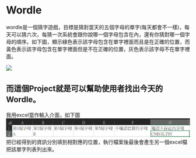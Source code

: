 # Wordle
wordle是一個猜字遊戲，目標是猜對當天的五個字母的單字(每天都會不一樣)，每天可以猜六次，每猜一次系統會跟你說哪一個字母包含在內，還有你猜對哪一個字母的順序。如下圖，顯示綠色表示該字母包含在單字裡面而且是在正確的位置，而黃色表示該字母包含在單字裡面但是不在正確的位置，灰色表示該字母不在單字裡面。

![](https://images.dappei.com/uploads/article_image/image/108599/medium_3b8ef3ed9eae240d.jpg)

## 而這個Project就是可以幫助使用者找出今天的Wordle。
我用excel當作輸入介面，如下圖
![](img/main_ui1.png)
把已經得到的資訊分別填到相對應的位置，執行檔案後最後會產生另一個excel檔把該單字列表列出來。
